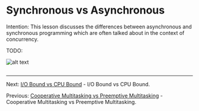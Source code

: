# Synchronous vs Asynchronous

Intention: This lesson discusses the differences between asynchronous and synchronous programming which are often 
talked about in the context of concurrency.

TODO:

![alt text](../../etc/multithreading/img.png "Img")

```java

```

<hr>

Next: [I/O Bound vs CPU Bound](chapter_6.md "I/O Bound vs CPU Bound") - I/O Bound vs CPU Bound.

Previous: [Cooperative Multitasking vs Preemptive Multitasking](chapter_4.md "Cooperative Multitasking vs Preemptive Multitasking") - 
Cooperative Multitasking vs Preemptive Multitasking.